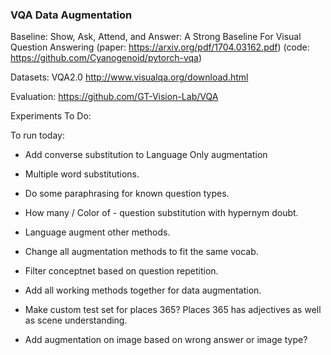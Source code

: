 ### VQA Data Augmentation

Baseline: Show, Ask, Attend, and Answer: A Strong Baseline For Visual Question Answering 
(paper: https://arxiv.org/pdf/1704.03162.pdf) 
(code: https://github.com/Cyanogenoid/pytorch-vqa)

Datasets: VQA2.0 http://www.visualqa.org/download.html

Evaluation: https://github.com/GT-Vision-Lab/VQA

Experiments To Do:

To run today:

* Add converse substitution to Language Only augmentation 
* Multiple word substitutions.
* Do some paraphrasing for known question types.

* How many <OBJ> / Color of <OBJ> - question substitution with hypernym doubt.
* Language augment other methods.
* Change all augmentation methods to fit the same vocab.
* Filter conceptnet based on question repetition.
* Add all working methods together for data augmentation.
* Make custom test set for places 365? Places 365 has adjectives as well as scene understanding.
* Add augmentation on image based on wrong answer or image type?
  
